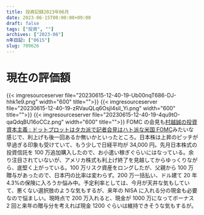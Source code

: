 ```yaml
---
title: 投資記録2023年06月
date: 2023-06-15T00:00:00+09:00
draft: false
tags: ["投資", ""]
archives: ["2023-06"]
n年日記: ["0615"]
slug: 709626
---
```


# 現在の評価額

{{< imgresourceserver file="20230615-12-40-19-Ub00nqT686-DJ-hhk1e9.png" width="600" title="">}}
{{< imgresourceserver file="20230615-12-40-19-zRVauQLq6OsjI4sil_Yi.png" width="600" title="">}}
{{< imgresourceserver file="20230615-12-40-19-4qu9tO-qaQdqBU16oCCz.png" width="600" title="">}}
FOMC の会見も[村越誠の投資資本主義 : ドットプロットはタカ派で記者会見はハト派な米国 FOMC](https://muragoe-makoto.blog.jp/archives/87489022.html)みたいな感じで、利上げも後一回あるか無いかといったところ。日本株は上昇のピッチが早過ぎる印象も受けていて、もう少しで日経平均が 34,000 円。先月日本株式の投資信託を 100 万追加購入したので、お小遣い稼ぎぐらいにはなっている。余り注目されていないが、アメリカ株式も利上げ終了を見越してからゆっくりながら、底堅く上がっている。100 万リスク資産をロングしたが、父親から 100 万贈与があったので、日本円の比率は変わらず。200 万一括払い、ドル建て 20 年 4.3%の保険に入ろうか悩み中。予定利率としては、今月が天井な気もしていて、悪くない選択肢のような気もするが、来年の NISA に入れる分の現金も必要なので悩ましい。現時点で 200 万入れると、現金が 1000 万になってボーナス 2 回と来年の贈与分を考えれば現金 1200 ぐらいは維持できそうな気もするが。
